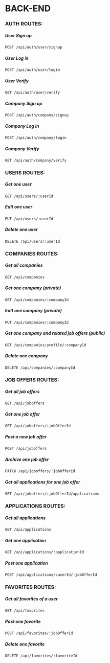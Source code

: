 # BACK-END

### AUTH ROUTES:

##### User Sign up

```
POST /api/auth/user/signup
```

##### User Log in

```
POST /api/auth/user/login
```

##### User Verify

```
GET /api/auth/user/verify
```

##### Company Sign up

```
POST /api/auth/company/signup
```

##### Company Log in

```
POST /api/auth/company/login
```

##### Company Verify

```
GET /api/auth/company/verify
```

### USERS ROUTES:

##### Get one user

```
GET /api/users/:userId
```

##### Edit one user

```
PUT /api/users/:userId
```

##### Delete one user

```
DELETE /api/users/:userId
```

### COMPANIES ROUTES:

##### Get all companies

```
GET /api/companies
```

##### Get one company (private)

```
GET /api/companies/:companyId
```

##### Edit one company (private)

```
PUT /api/companies/:companyId
```

##### Get one company and related job offers (public)

```
GET /api/companies/profile/:companyId
```

##### Delete one company

```
DELETE /api/companies/:companyId
```

### JOB OFFERS ROUTES:

##### Get all job offers

```
GET /api/joboffers
```

##### Get one job offer

```
GET /api/joboffers/:jobOfferId
```

##### Post a new job offer

```
POST /api/joboffers
```

##### Archive one job offer

```
PATCH /api/joboffers/:jobOfferId
```

##### Get all applications for one job offer

```
GET /api/joboffers/:jobOfferId/applications
```

### APPLICATIONS ROUTES:

##### Get all applications

```
GET /api/applications
```

##### Get one application

```
GET /api/applications/:applicationId
```

##### Post one application

```
POST /api/applications/:userId/:jobOfferId
```

### FAVORITES ROUTES:

##### Get all favorites of a user

```
GET /api/favorites
```

##### Post one favorite

```
POST /api/favorites/:jobOfferId
```

##### Delete one favorite

```
DELETE /api/favorites/:favoriteId
```
